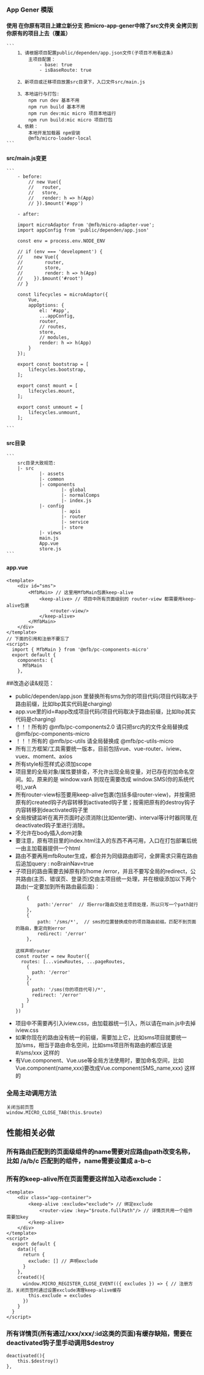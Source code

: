 

 ### App Gener 模版


 #### 使用 在你原有项目上建立新分支 把micro-app-gener中除了src文件夹 全拷贝到你原有的项目上去（覆盖）

    ``` 
        1、请根据项目配置public/dependen/app.json文件(子项目不用看这条)
            主项目配置：
                - base: true
                - isBaseRoute: true

        2、新项目或迁移项目放置src目录下，入口文件src/main.js

        3、本地运行与打包:
            npm run dev 基本不用
            npm run build 基本不用
            npm run dev:mic micro 项目本地运行
            npm run build:mic micro 项目打包
        4、依赖：
            本地开发加载器 npm安装
            @mfb/micro-loader-local
    ```

 #### src/main.js变更

    ```
        - before:
            // new Vue({
            //   router,
            //   store,
            //   render: h => h(App)
            // }).$mount('#app')

        - after:

        import microAdaptor from '@mfb/micro-adapter-vue';
        import appConfig from 'public/dependen/app.json'

        const env = process.env.NODE_ENV
        
        // if (env === 'development') {
        //    new Vue({
        //        router,
        //        store,
        //        render: h => h(App)
        //    }).$mount('#root')
        // }

        const lifecycles = microAdaptor({
            Vue,
            appOptions: {
                el: '#app',
                ...appConfig,
                router,
                // routes,
                store,
                // modules,
                render: h => h(App)
            }
        });

        export const bootstrap = [
            lifecycles.bootstrap,
        ];

        export const mount = [
            lifecycles.mount,
        ];

        export const unmount = [
            lifecycles.unmount,
        ];

    ```

 #### src目录

    ```
        src目录大致规范:
        |- src
                |- assets
                |- common
                |- components
                        |- global
                        |- normalComps
                        |- index.js
                |- config
                        |- apis
                        |- router
                        |- service
                        |- store
                |- views
                main.js
                App.vue
                store.js
    ```
 #### app.vue
    <template>
        <div id="sms">
            <MfbMain> // 这里用MfbMain包裹keep-alive 
                <keep-alive> // 项目中所有页面级别的 router-view 都需要用keep-alive包裹
                    <router-view/>
                </keep-alive>
            </MfbMain>
        </div>
    </template>
    // 下面的引用和注册不要忘了
    <script>
      import { MfbMain } from '@mfb/pc-components-micro'
      export default {
        components: {
          MfbMain
        },
    
 ##改造必读&规范：
 
 + public/dependen/app.json 里替换所有sms为你的项目代码(项目代码取决于路由前缀，比如lbp其实代码是charging)
 + app.vue里的id=#app改成项目代码(项目代码取决于路由前缀，比如lbp其实代码是charging)
 + ！！！所有的 @mfb/pc-components2.0 请只把src内的文件全局替换成 @mfb/pc-components-micro
 + ！！！所有的 @mfb/pc-utils 请全局替换成 @mfb/pc-utils-micro
 + 所有三方框架/工具需要统一版本，目前包括vue、vue-router、iview、vuex、moment、axios
 + 所有style标签样式必须加scope
 + 项目里的全局对象/属性要排查，不允许出现全局变量，对已存在的加命名空间。如，原来的是 window.varA 则现在需要改成 window.SMS(你的系统代号)_varA
 + 所有router-view标签要用keep-alive包裹(包括多级router-view)，并按需把原有的created钩子内容转移到activated钩子里；按需把原有的destroy钩子内容转移到deactivated钩子里
 + 全局按键监听在离开页面时必须消除(比如enter键)、interval等计时器同理,在deactivated钩子里进行消除。
 + 不允许在body插入dom对象
 + 要注意，原有项目里的index.html注入的东西不再可用，入口在打包部署后统一由主加载器提供一个html
 + 路由不要再用mfbRouter生成，都合并为同级路由即可，全屏需求只需在路由后追加query : noBrainNav=true
 + 子项目的路由需要去掉原有的/home /error，并且不要写全局的redirect，公共路由(主页、错误页、登录页)交由主项目统一处理，并在根级添加以下两个路由(一定要加到所有路由最后面)：
    ```
        {
            path:'/error'  // 将error路由交给主项目处理，所以只写一个path就行
        },
        {
            path: '/sms/*',  // sms的位置替换成你的项目路由前缀。匹配不到页面的路由，重定向到error
            redirect: '/error' 
        },
    ```
    ```
    这样声明router
    const router = new Router({
      routes: [...viewRoutes, ...pageRoutes,
        {
          path: '/error'
        },
        {
          path: '/sms(你的项目代号)/*',
          redirect: '/error'
        }
      ]
    })
    ```
 + 项目中不需要再引入iview.css，由加载器统一引入，所以请在main.js中去掉iview.css
 + 如果你现在的路由没有统一的前缀，需要加上它，比如sms项目就要统一加/sms，相当于路由命名空间，比如sms项目所有路由的都应该是 #/sms/xxx 这样的
 + 有Vue.component、Vue.use等全局方法使用时，要加命名空间，比如Vue.component(name,xxx)要改成Vue.component(SMS_name,xxx) 这样的
 
 ### 全局主动调用方法
    关闭当前页签
    window.MICRO_CLOSE_TAB(this.$route)
    
 ## 性能相关必做
 
 ### 所有路由匹配到的页面级组件的name需要对应路由path改变名称，比如 /a/b/c 匹配到的组件，name需要设置成 a-b-c

 ### 所有的keep-alive所在页面需要这样加入动态exclude：
    <template>
        <div class="app-container">
            <keep-alive :exclude="exclude"> // 绑定exclude
                <router-view :key="$route.fullPath"/> // 详情页共用一个组件 需要加key
            </keep-alive>
        </div>
    </template>
    <script>
      export default {
        data(){
          return {
            exclude: [] // 声明exclude
          }
        },
        created(){
          window.MICRO_REGISTER_CLOSE_EVENT(({ excludes }) => { // 注册方法，关闭页签时通过设置exclude清理keep-alive缓存
            this.exclude = excludes
          })
        }
      }
    </script>
    
 ### 所有详情页(所有通过/xxx/xxx/:id这类的页面)有缓存缺陷，需要在deactivated钩子里手动调用$destroy
    deactivated(){
        this.$destroy()
    },
```
